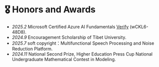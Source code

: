 # 🎖 Honors and Awards
- *2025.2* Microsoft Certified Azure AI Fundamentals [Verify](verify.certiport.com) (wCKL6-48D8).
- *2024.9* Encouragement Scholarship of Tibet University.
- *2025.7* soft copyright：Multifunctional Speech Processing and Noise Reduction Platform.
- *2024.11* National Second Prize, Higher Education Press Cup National Undergraduate Mathematical Contest in Modeling.
